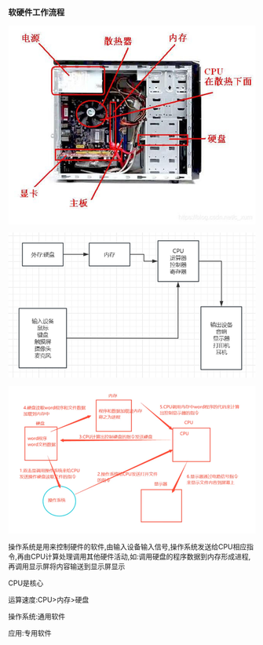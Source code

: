 ### 软硬件工作流程

![](assets/计算机结构.png)

![image-20250719141539751](assets/image-20250719141539751.png)



![image-20250719144238439](assets/image-20250719144238439.png)

操作系统是用来控制硬件的软件,由输入设备输入信号,操作系统发送给CPU相应指令,再由CPU计算处理调用其他硬件活动,如:调用硬盘的程序数据到内存形成进程,再调用显示屏将内容输送到显示屏显示

CPU是核心

运算速度:CPU>内存>硬盘



操作系统:通用软件

应用:专用软件